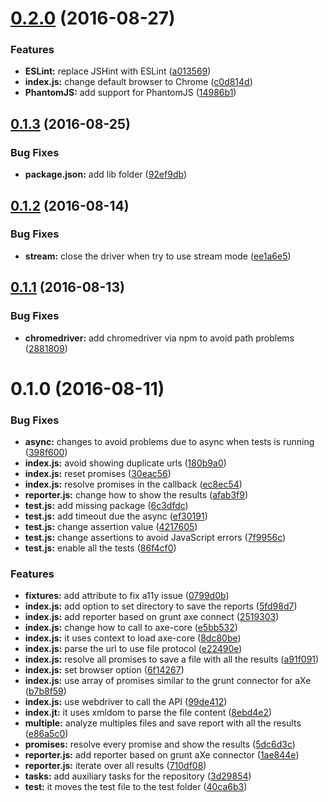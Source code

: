 <a name="0.2.0"></a>
# [0.2.0](https://github.com/felixzapata/gulp-axe-core/compare/0.1.3...v0.2.0) (2016-08-27)


### Features

* **ESLint:** replace JSHint with ESLint ([a013569](https://github.com/felixzapata/gulp-axe-core/commit/a013569))
* **index.js:** change default browser to Chrome ([c0d814d](https://github.com/felixzapata/gulp-axe-core/commit/c0d814d))
* **PhantomJS:** add support for PhantomJS ([14986b1](https://github.com/felixzapata/gulp-axe-core/commit/14986b1))



<a name="0.1.3"></a>
## [0.1.3](https://github.com/felixzapata/gulp-axe-core/compare/0.1.2...v0.1.3) (2016-08-25)


### Bug Fixes

* **package.json:** add lib folder ([92ef9db](https://github.com/felixzapata/gulp-axe-core/commit/92ef9db))



<a name="0.1.2"></a>
## [0.1.2](https://github.com/felixzapata/gulp-axe-core/compare/0.1.1...v0.1.2) (2016-08-14)


### Bug Fixes

* **stream:** close the driver when try to use stream mode ([ee1a6e5](https://github.com/felixzapata/gulp-axe-core/commit/ee1a6e5))



<a name="0.1.1"></a>
## [0.1.1](https://github.com/felixzapata/gulp-axe-core/compare/0.1.0...v0.1.1) (2016-08-13)


### Bug Fixes

* **chromedriver:** add chromedriver via npm to avoid path problems ([2881809](https://github.com/felixzapata/gulp-axe-core/commit/2881809))



<a name="0.1.0"></a>
# 0.1.0 (2016-08-11)


### Bug Fixes

* **async:** changes to avoid problems due to async when tests is running ([398f600](https://github.com/felixzapata/gulp-axe-core/commit/398f600))
* **index.js:** avoid showing duplicate urls ([180b9a0](https://github.com/felixzapata/gulp-axe-core/commit/180b9a0))
* **index.js:** reset promises ([30eac56](https://github.com/felixzapata/gulp-axe-core/commit/30eac56))
* **index.js:** resolve promises in the callback ([ec8ec54](https://github.com/felixzapata/gulp-axe-core/commit/ec8ec54))
* **reporter.js:** change how to show the results ([afab3f9](https://github.com/felixzapata/gulp-axe-core/commit/afab3f9))
* **test.js:** add missing package ([6c3dfdc](https://github.com/felixzapata/gulp-axe-core/commit/6c3dfdc))
* **test.js:** add timeout due the async ([ef30191](https://github.com/felixzapata/gulp-axe-core/commit/ef30191))
* **test.js:** change assertion value ([4217605](https://github.com/felixzapata/gulp-axe-core/commit/4217605))
* **test.js:** change assertions to avoid JavaScript errors ([7f9956c](https://github.com/felixzapata/gulp-axe-core/commit/7f9956c))
* **test.js:** enable all the tests ([86f4cf0](https://github.com/felixzapata/gulp-axe-core/commit/86f4cf0))


### Features

* **fixtures:** add attribute to fix a11y issue ([0799d0b](https://github.com/felixzapata/gulp-axe-core/commit/0799d0b))
* **index.js:** add option to set directory to save the reports ([5fd98d7](https://github.com/felixzapata/gulp-axe-core/commit/5fd98d7))
* **index.js:** add reporter based on grunt axe connect ([2519303](https://github.com/felixzapata/gulp-axe-core/commit/2519303))
* **index.js:** change how to call to axe-core ([e5bb532](https://github.com/felixzapata/gulp-axe-core/commit/e5bb532))
* **index.js:** it uses context to load axe-core ([8dc80be](https://github.com/felixzapata/gulp-axe-core/commit/8dc80be))
* **index.js:** parse the url to use file protocol ([e22490e](https://github.com/felixzapata/gulp-axe-core/commit/e22490e))
* **index.js:** resolve all promises to save a file with all the results ([a91f091](https://github.com/felixzapata/gulp-axe-core/commit/a91f091))
* **index.js:** set browser option ([6f14267](https://github.com/felixzapata/gulp-axe-core/commit/6f14267))
* **index.js:** use array of promises similar to the grunt connector for aXe ([b7b8f59](https://github.com/felixzapata/gulp-axe-core/commit/b7b8f59))
* **index.js:** use webdriver to call the API ([99de412](https://github.com/felixzapata/gulp-axe-core/commit/99de412))
* **index.jt:** it uses xmldom to parse the file content ([8ebd4e2](https://github.com/felixzapata/gulp-axe-core/commit/8ebd4e2))
* **multiple:** analyze multiples files and save report with all the results ([e86a5c0](https://github.com/felixzapata/gulp-axe-core/commit/e86a5c0))
* **promises:** resolve every promise and show the results ([5dc6d3c](https://github.com/felixzapata/gulp-axe-core/commit/5dc6d3c))
* **reporter.js:** add reporter based on grunt aXe connector ([1ae844e](https://github.com/felixzapata/gulp-axe-core/commit/1ae844e))
* **reporter.js:** iterate over all results ([710df08](https://github.com/felixzapata/gulp-axe-core/commit/710df08))
* **tasks:** add auxiliary tasks for the repository ([3d29854](https://github.com/felixzapata/gulp-axe-core/commit/3d29854))
* **test:** it moves the test file to the test folder ([40ca6b3](https://github.com/felixzapata/gulp-axe-core/commit/40ca6b3))



